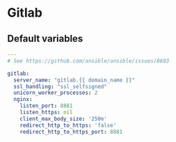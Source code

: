 # Gitlab

<!--TOC-->
<!--ENDTOC-->


<!--ROLEVARS-->
## Default variables
```yaml
---
# See https://github.com/ansible/ansible/issues/8603

gitlab:
  server_name: "gitlab.{{ domain_name }}"
  ssl_handling: "ssl_selfsigned"
  unicorn_worker_processes: 2
  nginx:
    listen_port: 8881
    listen_https: nil
    client_max_body_size: '250m'
    redirect_http_to_https: 'false'
    redirect_http_to_https_port: 8881

```

<!--ENDROLEVARS-->

